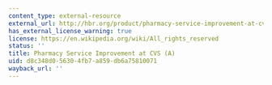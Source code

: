 ```yaml
---
content_type: external-resource
external_url: http://hbr.org/product/pharmacy-service-improvement-at-cvs-a/an/606015-PDF-ENG
has_external_license_warning: true
license: https://en.wikipedia.org/wiki/All_rights_reserved
status: ''
title: Pharmacy Service Improvement at CVS (A)
uid: d8c348d0-5630-4fb7-a859-db6a75810071
wayback_url: ''
---
```

